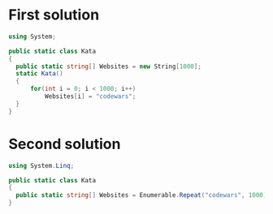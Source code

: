 # First solution

```cs
using System;

public static class Kata 
{
  public static string[] Websites = new String[1000];
  static Kata()
  {
      for(int i = 0; i < 1000; i++)
          Websites[i] = "codewars";
  }
}
```

# Second solution

```cs
using System.Linq;

public static class Kata 
{
  public static string[] Websites = Enumerable.Repeat("codewars", 1000).ToArray();
}
```
